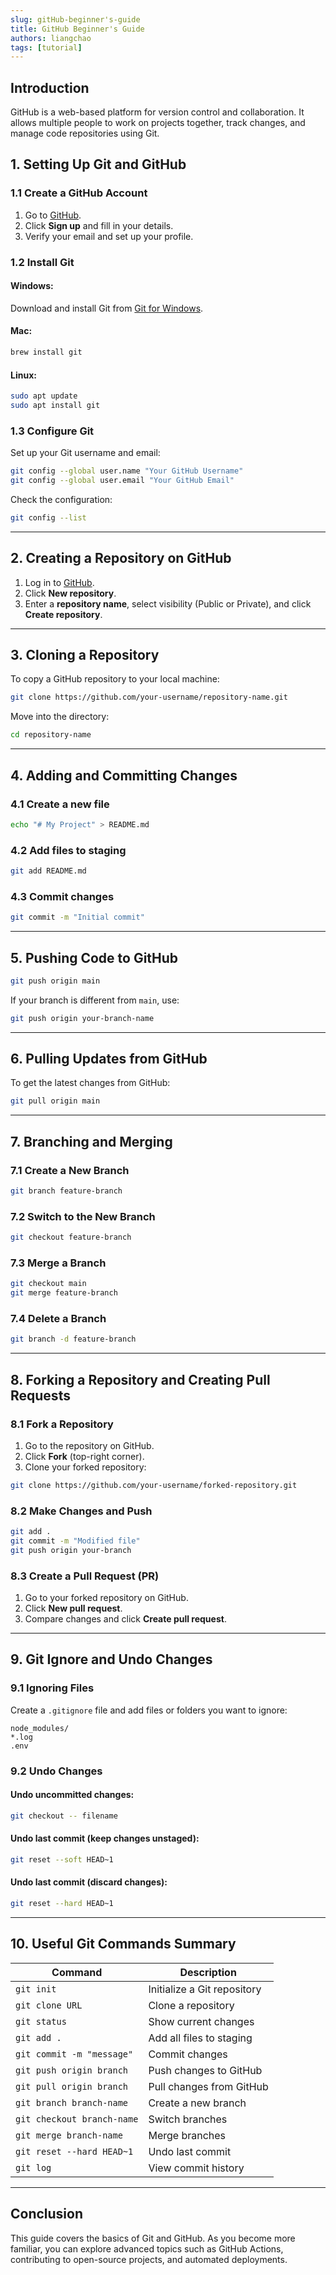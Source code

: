 ```yaml
---
slug: gitHub-beginner's-guide
title: GitHub Beginner's Guide
authors: liangchao
tags: [tutorial]
---
```



## Introduction
GitHub is a web-based platform for version control and collaboration. It allows multiple people to work on projects together, track changes, and manage code repositories using Git.

## 1. Setting Up Git and GitHub

### **1.1 Create a GitHub Account**
1. Go to [GitHub](https://github.com/).
2. Click **Sign up** and fill in your details.
3. Verify your email and set up your profile.

### **1.2 Install Git**
#### **Windows:**
Download and install Git from [Git for Windows](https://git-scm.com/).

#### **Mac:**
```bash
brew install git
```

#### **Linux:**
```bash
sudo apt update
sudo apt install git
```

### **1.3 Configure Git**
Set up your Git username and email:
```bash
git config --global user.name "Your GitHub Username"
git config --global user.email "Your GitHub Email"
```
Check the configuration:
```bash
git config --list
```

---

## 2. Creating a Repository on GitHub
1. Log in to [GitHub](https://github.com/).
2. Click **New repository**.
3. Enter a **repository name**, select visibility (Public or Private), and click **Create repository**.

---

## 3. Cloning a Repository
To copy a GitHub repository to your local machine:
```bash
git clone https://github.com/your-username/repository-name.git
```

Move into the directory:
```bash
cd repository-name
```

---

## 4. Adding and Committing Changes
### **4.1 Create a new file**
```bash
echo "# My Project" > README.md
```

### **4.2 Add files to staging**
```bash
git add README.md
```

### **4.3 Commit changes**
```bash
git commit -m "Initial commit"
```

---

## 5. Pushing Code to GitHub
```bash
git push origin main
```

If your branch is different from `main`, use:
```bash
git push origin your-branch-name
```

---

## 6. Pulling Updates from GitHub
To get the latest changes from GitHub:
```bash
git pull origin main
```

---

## 7. Branching and Merging
### **7.1 Create a New Branch**
```bash
git branch feature-branch
```

### **7.2 Switch to the New Branch**
```bash
git checkout feature-branch
```

### **7.3 Merge a Branch**
```bash
git checkout main
git merge feature-branch
```

### **7.4 Delete a Branch**
```bash
git branch -d feature-branch
```

---

## 8. Forking a Repository and Creating Pull Requests
### **8.1 Fork a Repository**
1. Go to the repository on GitHub.
2. Click **Fork** (top-right corner).
3. Clone your forked repository:
```bash
git clone https://github.com/your-username/forked-repository.git
```

### **8.2 Make Changes and Push**
```bash
git add .
git commit -m "Modified file"
git push origin your-branch
```

### **8.3 Create a Pull Request (PR)**
1. Go to your forked repository on GitHub.
2. Click **New pull request**.
3. Compare changes and click **Create pull request**.

---

## 9. Git Ignore and Undo Changes
### **9.1 Ignoring Files**
Create a `.gitignore` file and add files or folders you want to ignore:
```
node_modules/
*.log
.env
```

### **9.2 Undo Changes**
#### **Undo uncommitted changes:**
```bash
git checkout -- filename
```

#### **Undo last commit (keep changes unstaged):**
```bash
git reset --soft HEAD~1
```

#### **Undo last commit (discard changes):**
```bash
git reset --hard HEAD~1
```

---

## 10. Useful Git Commands Summary
| Command | Description |
|---------|-------------|
| `git init` | Initialize a Git repository |
| `git clone URL` | Clone a repository |
| `git status` | Show current changes |
| `git add .` | Add all files to staging |
| `git commit -m "message"` | Commit changes |
| `git push origin branch` | Push changes to GitHub |
| `git pull origin branch` | Pull changes from GitHub |
| `git branch branch-name` | Create a new branch |
| `git checkout branch-name` | Switch branches |
| `git merge branch-name` | Merge branches |
| `git reset --hard HEAD~1` | Undo last commit |
| `git log` | View commit history |

---

## Conclusion
This guide covers the basics of Git and GitHub. As you become more familiar, you can explore advanced topics such as GitHub Actions, contributing to open-source projects, and automated deployments.
